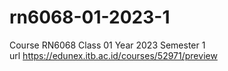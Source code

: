 # rn6068-01-2023-1
Course RN6068 Class 01 Year 2023 Semester 1 \
url https://edunex.itb.ac.id/courses/52971/preview
